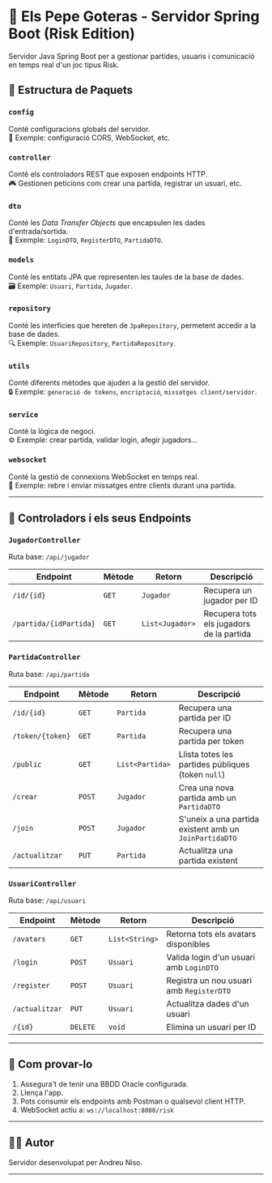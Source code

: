 # 🧠 Els Pepe Goteras - Servidor Spring Boot (Risk Edition)

Servidor Java Spring Boot per a gestionar partides, usuaris i comunicació en temps real d'un joc tipus Risk.

## 📁 Estructura de Paquets

### `config`
Conté configuracions globals del servidor.  
🔧 Exemple: configuració CORS, WebSocket, etc.

### `controller`
Conté els controladors REST que exposen endpoints HTTP.  
🎮 Gestionen peticions com crear una partida, registrar un usuari, etc.

### `dto`
Conté les *Data Transfer Objects* que encapsulen les dades d'entrada/sortida.  
🧳 Exemple: `LoginDTO`, `RegisterDTO`, `PartidaDTO`.

### `models`
Conté les entitats JPA que representen les taules de la base de dades.  
🗃️ Exemple: `Usuari`, `Partida`, `Jugador`.

### `repository`
Conté les interfícies que hereten de `JpaRepository`, permetent accedir a la base de dades.  
🔍 Exemple: `UsuariRepository`, `PartidaRepository`.

### `utils`
Conté diferents mètodes que ajuden a la gestió del servidor.  
🔒 Exemple: `generació de tokens`, `encriptació`, `missatges client/servidor`.

### `service`
Conté la lògica de negoci.  
⚙️ Exemple: crear partida, validar login, afegir jugadors...

### `websocket`
Conté la gestió de connexions WebSocket en temps real.  
💬 Exemple: rebre i enviar missatges entre clients durant una partida.

---

## 🎯 Controladors i els seus Endpoints

### `JugadorController`  
Ruta base: `/api/jugador`  

| Endpoint               | Mètode   | Retorn          | Descripció                               |
|------------------------|----------|-----------------|------------------------------------------|
| `/id/{id}`             | `GET`    | `Jugador`       | Recupera un jugador per ID               |
| `/partida/{idPartida}` | `GET`    | `List<Jugador>` | Recupera tots els jugadors de la partida |

### `PartidaController`
Ruta base: `/api/partida`

| Endpoint         | Mètode   | Retorn          | Descripció                                             |
|------------------|----------|-----------------|--------------------------------------------------------|
| `/id/{id}`       | `GET`    | `Partida`       | Recupera una partida per ID                            |
| `/token/{token}` | `GET`    | `Partida`       | Recupera una partida per token                         |
| `/public`        | `GET`    | `List<Partida>` | Llista totes les partides públiques (token `null`)     |
| `/crear`         | `POST`   | `Jugador`       | Crea una nova partida amb un `PartidaDTO`              |
| `/join`          | `POST`   | `Jugador`       | S'uneix a una partida existent amb un `JoinPartidaDTO` |
| `/actualitzar`   | `PUT`    | `Partida`       | Actualitza una partida existent                        |

### `UsuariController`
Ruta base: `/api/usuari`

| Endpoint       | Mètode   | Retorn         | Descripció                               |
|----------------|----------|----------------|------------------------------------------|
| `/avatars`     | `GET`    | `List<String>` | Retorna tots els avatars disponibles     |
| `/login`       | `POST`   | `Usuari`       | Valida login d'un usuari amb `LoginDTO`  |
| `/register`    | `POST`   | `Usuari`       | Registra un nou usuari amb `RegisterDTO` |
| `/actualitzar` | `PUT`    | `Usuari`       | Actualitza dades d'un usuari             |
| `/{id}`        | `DELETE` | `void`         | Elimina un usuari per ID                 |

---

## 🧪 Com provar-lo

1. Assegura't de tenir una BBDD Oracle configurada.
2. Llença l'app.
3. Pots consumir els endpoints amb Postman o qualsevol client HTTP.
4. WebSocket actiu a: `ws://localhost:8080/risk`

---

## 👨‍💻 Autor

Servidor desenvolupat per Andreu Niso.

---


